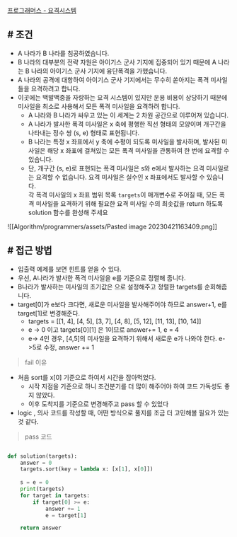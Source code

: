
[프로그래머스 - 요격시스템](https://school.programmers.co.kr/learn/courses/30/lessons/181188)


## # 조건

- A 나라가 B 나라를 침공하였습니다. 
- B 나라의 대부분의 전략 자원은 아이기스 군사 기지에 집중되어 있기 때문에 A 나라는 B 나라의 아이기스 군사 기지에 융단폭격을 가했습니다.  
- A 나라의 공격에 대항하여 아이기스 군사 기지에서는 무수히 쏟아지는 폭격 미사일들을 요격하려고 합니다. 
- 이곳에는 백발백중을 자랑하는 요격 시스템이 있지만 운용 비용이 상당하기 때문에 미사일을 최소로 사용해서 모든 폭격 미사일을 요격하려 합니다.  
	- A 나라와 B 나라가 싸우고 있는 이 세계는 2 차원 공간으로 이루어져 있습니다. 
	- A 나라가 발사한 폭격 미사일은 x 축에 평행한 직선 형태의 모양이며 개구간을 나타내는 정수 쌍 (s, e) 형태로 표현됩니다. 
	- B 나라는 특정 x 좌표에서 y 축에 수평이 되도록 미사일을 발사하며, 발사된 미사일은 해당 x 좌표에 걸쳐있는 모든 폭격 미사일을 관통하여 한 번에 요격할 수 있습니다. 
	- 단, 개구간 (s, e)로 표현되는 폭격 미사일은 s와 e에서 발사하는 요격 미사일로는 요격할 수 없습니다. 요격 미사일은 실수인 x 좌표에서도 발사할 수 있습니다.  
각 폭격 미사일의 x 좌표 범위 목록 `targets`이 매개변수로 주어질 때, 모든 폭격 미사일을 요격하기 위해 필요한 요격 미사일 수의 최솟값을 return 하도록 solution 함수를 완성해 주세요


![[Algorithm/programmers/assets/Pasted image 20230421163409.png]]


## # 접근 방법

- 입출력 예제를 보면 힌트를 얻을 수 있다.
- 우선, A나라가 발사한 폭격 미사일을 e를 기준으로 정렬해 줍니다.
- B나라가 발사하는 미사일의 초기값은 으로 설정해주고 정렬한 targets를 순회해줍니다.
- target[0]가  e보다 크다면, 새로운 미사일을 발사해주어야 하므로 answer+1, e를 target[1]로 변경해준다.
	- targets = [[1, 4], [4, 5], [3, 7], [4, 8], [5, 12], [11, 13], [10, 14]]
	- e -> 0 이고 targets[0][1] 은 1이므로 answer+= 1, e = 4
	- e-> 4인 경우, [4,5]의 미사일을 요격하기 위해서 새로운 e가 나와야 한다. e->5로 수정, answer += 1


> fail 이유

- 처음 sort를 x[0] 기준으로 하여서 시간을 잡아먹었다.
	- 시작 지점을 기준으로 하니 조건분기를 더 많이 해주어야 하여 코드 가독성도 좋지 않았다.
	- 이후 도착지를 기준으로 변경해주고 pass 할 수 있었다
- logic ,  의사 코드를 작성할 때, 어떤 방식으로 풀지를 조금 더 고민해볼 필요가 있는 것 같다.

> pass 코드

```python

def solution(targets):
    answer = 0
    targets.sort(key = lambda x: [x[1], x[0]])
    
    s = e = 0
    print(targets)
    for target in targets:
        if target[0] >= e:
            answer += 1
            e = target[1]

    return answer 
```